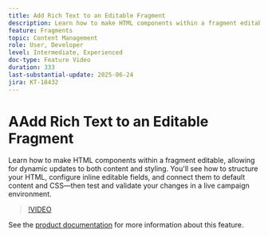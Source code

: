 ```yaml
---
title: Add Rich Text to an Editable Fragment
description: Learn how to make HTML components within a fragment editable, allowing for dynamic updates to both content and styling. You'll see how to structure your HTML, configure inline editable fields, and connect them to default content and CSS—then test and validate your changes in a live campaign environment.
feature: Fragments
topic: Content Management
role: User, Developer
level: Intermediate, Experienced
doc-type: Feature Video
duration: 333
last-substantial-update: 2025-06-24
jira: KT-18432
---
```


# AAdd Rich Text to an Editable Fragment

Learn how to make HTML components within a fragment editable, allowing for dynamic updates to both content and styling. You'll see how to structure your HTML, configure inline editable fields, and connect them to default content and CSS—then test and validate your changes in a live campaign environment.

>[!VIDEO](https://video.tv.adobe.com/v/3464363/?learn=on&enablevpops)

See the [product documentation](https://experienceleague.adobe.com/en/docs/journey-optimizer/using/content-management/fragments/customizable-fragments) for more information about this feature.
